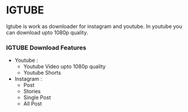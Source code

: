 # IGTUBE
Igtube is work as downloader for instagram and youtube. In youtube you can download upto 1080p quality.

### IGTUBE Download Features
- Youtube :
  - Youtube Video upto 1080p quality
  - Youtube Shorts
- Instagram :
  - Post
  - Stories
  - Single Post 
  - All Post
